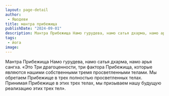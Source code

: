 ```yaml
---
layout: page-detail
author:
 - Яшодеви
title: мантра прибежища
publishDate: "2024-09-01"
description: Мантра Прибежища Намо гурудева, намо сатья дхарма, намо арья сангха.
tags:
 - йога
image: 
---
```


Мантра Прибежища Намо гурудева, намо сатья дхарма, намо арья сангха.
 «Это Три драгоценности, три фактора Прибежища, которые являются нашими собственными тремя просветленными телами. Мы обретаем Прибежище в трех полностью просветленных телах. Принимая Прибежище в этих трех телах, мы призываем нашу будущую реализацию этих трех тел».

